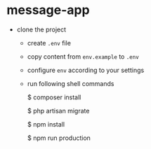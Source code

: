 # message-app

- clone the project
  - create `.env` file
  - copy content from `env.example` to `.env`
  - configure `env` according to your settings
  - run following shell commands

    $ composer install

    $ php artisan migrate

    $ npm install

    $ npm run production

